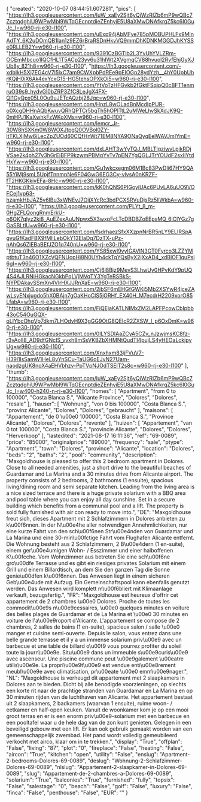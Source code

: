 {
"created": "2020-10-07 08:44:51.607281",
"pics": [
"https://lh3.googleusercontent.com/IuW_xaEy2Sjt6yQiWzRIZb6mP9wQBc7ZcztqdghiU9WPwMbl9WTqGEcnptdieZEnhyiE5U8aXMwDNAfkrqZ5kc6I0GuJc_I=w960-rj-e30-l100",
"https://lh3.googleusercontent.com/uExp94jAbMFye785pMOBUPHLFx9MInAdTY_6K2uDOmQB1Ian1z9EZ6rBraRSDnHkvVQ9mmDhKDNKMGGDJhKYSSe0RLLEB2Y=w960-rj-e30-l100",
"https://lh3.googleusercontent.com/9391CzBGTlb2L3YvUhYVLZRm-OCEmMbcuo1IQCfHL1T5ACp23yv6u31hIWt2XVgmqCV88hvuol2RvfEhjGyXJUb8y_821h8=w960-rj-e30-l100",
"https://lh3.googleusercontent.com/-xdbIkH5Xj7EG4cV7l5lxC7am9CWXpbPdREe9pEIOGp28ydYzh__4hY0UpbUhrKQjH0iX6Ak4exYcxG15-HG5tehsOPXkOi5=w960-rj-e30-l100",
"https://lh3.googleusercontent.com/YtVoTzHFGvkb2fGktFSqjpQ0cBFT1enmruO39s9_hydvGl0bZRP3ZfC8LeJgX4FX-Ql1GyQpx05L0Ou9uJETcAQzbj28Jqc=w960-rj-e30-l100",
"https://lh3.googleusercontent.com/HnzL8wOLadBnMcdIpPUR-o0XcgDHHnAQbKwuvQRhQPTCr5bqTh5hOPITtL2uMWeLhvSkXdJK9Q-0mHPJ1KaXwhkFzWKoXMs=w960-rj-e30-l100",
"https://lh3.googleusercontent.com/lemcr_Jr-30W8hSXKm0W8WOXJtpgQ0OVBol0ZY-ltTKLXjMw6iLecZpZUOd60CQfHnWt71EM8NYA9ONaQyqEelWAVJmIYmE=w960-rj-e30-l100",
"https://lh3.googleusercontent.com/dxLAHT3wYyTQJ_MBLTIgziwvLpjkRDjVSae2k4ph27v3hGrEjBFP9kzwmPBMqYvTv7pEN7YgQGLJTrYOUdF2sxIiYtdHxYw=w960-rj-e30-l100",
"https://lh3.googleusercontent.com/Gu1wkcxegm06M1Bc83PwDIi67HY9QA55YiMj9smL5UpjfTnnmpNe6F04GwG6EG3Cy-vlvsA0nKRZF-fT2HKGKkiyEFa-8Hc=w960-rj-e30-l100",
"https://lh3.googleusercontent.com/kK0hQNS6PIGoyiUAc6PUvLA6uUO9VOFCej1vp63-hzamkHbJAZ5v6lBu3xWNEvJ7OjjXYcRc3bdPCXSRVuDjsRz5llWkbA=w960-rj-e30-l100",
"https://lh3.googleusercontent.com/PLYt_8_m-0HgZFLQongRnmErkU-p6OK7qlyz2ki8_AuEZexAuUNpwx5X3wxpFcLTcDBDBZoEEpsMQ_6iClYGz7gGaSBLtIU=w960-rj-e30-l100",
"https://lh3.googleusercontent.com/fsdrhaezSfxXXzpnNrBR5nLY9ELIRSpAgvuGfKadFBX9fMlILebOkY13ElaDq7DzTX-uPz-nAhQs6ZlEBaBEfJZO1q740nU=w960-rj-e30-l100",
"https://lh3.googleusercontent.com/YS85xwI9vyIGAVlN3GT0Fyrco3LZZYMptbtuT3n46O1XZcVQFNUopHi8N0UYh4ckTqYQsByX2jXxAD4_xdBlOF1quPsj6gI=w960-rj-e30-l100",
"https://lh3.googleusercontent.com/Cj6i8Bjz9MevS3LhwUy0HPvKdY9pUQ4S4AJLRNiHGkacNGkbPqLVjMVqTY3YgTeRSBkS-NYPDAkavSSmXn4VlrHXJJRnXaE=w960-rj-e30-l100",
"https://lh3.googleusercontent.com/2jbSF6mEHGfGWKj5Mb2XSYwR4jceZAwLsyENxjugdo5hX0BAjn7gOaKHoClS5jORHf_EX40H_M7ecdrH2209xorO85LfabA=w960-rj-e30-l100",
"https://lh3.googleusercontent.com/FiQEjaKATLNIMxZM2LAPFPcowCbIpbb43oC54OuGQX-oLIYbcOhgVp7dkm7LHOdvH9X3gGG9OtG8QEIcR2ZXSW_l_p6OxDmK=w960-rj-e30-l100",
"https://lh3.googleusercontent.com/0lLYSDIAaZCyA5CZv_nJzwjmsKC8fz-r3vAolI8_AD9dfGNcIS_vvxh8mSsVKBZbXHMNtQudTI4pujLS4yHEOaLckjpyUg=w960-rj-e30-l100",
"https://lh3.googleusercontent.com/Xnxhxm83ijFVuV7-H39l1lsSamW1HeL8vYnSCu-TaUG6oEJvN27Uam-naodzgUK8noX4aEHVbhzv-PpTVpNJOdTSElT2s8c=w960-rj-e30-l100"
],
"thumb": "https://lh3.googleusercontent.com/IuW_xaEy2Sjt6yQiWzRIZb6mP9wQBc7ZcztqdghiU9WPwMbl9WTqGEcnptdieZEnhyiE5U8aXMwDNAfkrqZ5kc6I0GuJc_I=w400-h240-n-rj-e30-l100",
"homes": [
"Apartment",
"from 0 to 100000",
"Costa Blanca S.",
"Alicante Province",
"Dolores",
"Dolores",
"resale"
],
"hauser": [
"Wohnung",
"von 0 bis 100000",
"Costa Blanca S.",
"provinz Alicante",
"Dolores",
"Dolores",
"gebraucht"
],
"maisons": [
"Appartement",
"de 0 \u00e0 100000",
"Costa Blanca S.",
"Province Alicante",
"Dolores",
"Dolores",
"revente"
],
"huizen": [
"Appartement",
"van 0 tot 100000",
"Costa Blanca S.",
"provincie Alicante",
"Dolores",
"Dolores",
"Herverkoop"
],
"lastedited": "2021-08-17 16:11:36",
"ref": "69-0089",
"price": "85000",
"originalprice": "89000",
"frequency": "sale",
"ptype": "Apartment",
"town": "Dolores",
"province": "Alicante",
"location": "Dolores",
"beds": "2",
"baths": "2",
"pool": "community",
"description": "Maxgoldhouse is pleased to offer this 2 bedroom apartment in Dolores.  Close to all needed amenities, just a short drive to the beautiful beaches of Guardamar and La Marina and a 30 minutes drive from Alicante airport. The property consists of 2 bedrooms, 2 bathrooms (1 ensuite), spacious living/dining room and semi separate kitchen. Leading from the living area is a nice sized terrace and there is a huge private solarium with a BBQ area and pool table where you can enjoy all day sunshine. Set in a secure building which benefits from a communal pool and a lift. The property is sold fully furnished with air con ready to move into.",
"DE": "Maxgoldhouse freut sich, dieses Apartment mit 2 Schlafzimmern in Dolores anbieten zu k\u00f6nnen. In der N\u00e4he aller notwendigen Annehmlichkeiten, nur eine kurze Fahrt von den sch\u00f6nen Str\u00e4nden von Guardamar und La Marina und eine 30-min\u00fctige Fahrt vom Flughafen Alicante entfernt. Die Wohnung besteht aus 2 Schlafzimmern, 2 B\u00e4dern (1 en-suite), einem ger\u00e4umigen Wohn- / Esszimmer und einer halboffenen K\u00fcche. Vom Wohnzimmer aus betreten Sie eine sch\u00f6ne gro\u00dfe Terrasse und es gibt ein riesiges privates Solarium mit einem Grill und einem Billardtisch, an dem Sie den ganzen Tag die Sonne genie\u00dfen k\u00f6nnen. Das Anwesen liegt in einem sicheren Geb\u00e4ude mit Aufzug. Ein Gemeinschaftspool kann ebenfalls genutzt werden. Das Anwesen wird komplett m\u00f6bliert mit Klimaanlage verkauft, bezugsfertig.",
"FR": "Maxgoldhouse est heureux d'offrir cet appartement de 2 chambres \u00e0 Dolores. Proche de toutes les commodit\u00e9s n\u00e9cessaires, \u00e0 quelques minutes en voiture des belles plages de Guardamar et de La Marina et \u00e0 30 minutes en voiture de l'a\u00e9roport d'Alicante. L'appartement se compose de 2 chambres, 2 salles de bains (1 en-suite), spacieux salon / salle \u00e0 manger et cuisine semi-ouverte. Depuis le salon, vous entrez dans une belle grande terrasse et il y a un immense solarium priv\u00e9 avec un barbecue et une table de billard o\u00f9 vous pourrez profiter du soleil toute la journ\u00e9e. Situ\u00e9 dans un immeuble s\u00e9curis\u00e9 avec ascenseur. Une piscine commune peut \u00e9galement \u00eatre utilis\u00e9e. La propri\u00e9t\u00e9 est vendue enti\u00e8rement meubl\u00e9e avec climatisation, pr\u00eate \u00e0 emm\u00e9nager.",
"NL": "Maxgoldhouse is verheugd dit appartement met 2 slaapkamers in Dolores aan te bieden. Dicht bij alle benodigde voorzieningen, op slechts een korte rit naar de prachtige stranden van Guardamar en La Marina en op 30 minuten rijden van de luchthaven van Alicante. Het appartement bestaat uit 2 slaapkamers, 2 badkamers (waarvan 1 ensuite), ruime woon- / eetkamer en half-open keuken. Vanuit de woonkamer kom je op een mooi groot terras en er is een enorm priv\u00e9-solarium met een barbecue en een pooltafel waar u de hele dag van de zon kunt genieten. Gelegen in een beveiligd gebouw met een lift. Er kan ook gebruik gemaakt worden van een gemeenschappelijk zwembad. Het pand wordt volledig gemeubileerd verkocht met airco, klaar om in te trekken.",
"display": "True",
"offplan": "False",
"living": "87",
"plot": "0",
"fireplace": "False",
"heating": "False",
"aircon": "True",
"kitchen": "open",
"utility": "False",
"enslug": "Apartment-2-bedrooms-Dolores-69-0089",
"deslug": "Wohnung-2-Schlafzimmer-Dolores-69-0089",
"nlslug": "Appartement-2-slaapkamer-in-Dolores-69-0089",
"slug": "Appartement-de-2-chambres-a-Dolores-69-0089",
"solarium": "True",
"balconies": "True",
"furnished": "fully",
"topsix": "False",
"salestage": "0",
"beach": "False",
"golf": "False",
"luxury": "False",
"finca": "False",
"penthouse": "False",
"EUR": ""
}